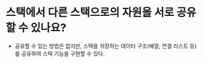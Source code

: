 # 스택에서 다른 스택으로의 자원을 서로 공유할 수 있나요?

- 공유할 수 있는 방법은 없지만, 스택을 저장하는 데이터 구조(배열, 연결 리스트 등)를 공유하여 스택 기능을 구현할 수 있다.